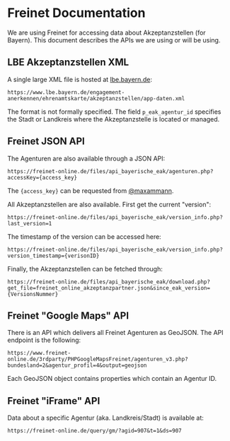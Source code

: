 # Freinet Documentation

We are using Freinet for accessing data about Akzeptanzstellen (for Bayern).
This document describes the APIs we are using or will be using.

## LBE Akzeptanzstellen XML

A single large XML file is hosted at [lbe.bayern.de](https://www.lbe.bayern.de/engagement-anerkennen/ehrenamtskarte/akzeptanzstellen/app-daten.xml):

```
https://www.lbe.bayern.de/engagement-anerkennen/ehrenamtskarte/akzeptanzstellen/app-daten.xml
```
 
The format is not formally specified. The field `p_eak_agentur_id` specifies the Stadt or Landkreis where the Akzeptanzstelle is located or managed.

## Freinet JSON API

The Agenturen are also available through a JSON API:

```
https://freinet-online.de/files/api_bayerische_eak/agenturen.php?accessKey={access_key}
```

The `{access_key}` can be requested from [@maxammann](https://github.com/maxammann).

All Akzeptanzstellen are also available. First get the current "version":

```
https://freinet-online.de/files/api_bayerische_eak/version_info.php?last_version=1
```

The timestamp of the version can be accessed here:

```
https://freinet-online.de/files/api_bayerische_eak/version_info.php?version_timestamp={verisonID}
```

Finally, the Akzeptanzstellen can be fetched through:

```
https://freinet-online.de/files/api_bayerische_eak/download.php?get_file=freinet_online_akzeptanzpartner.json&since_eak_version={VersionsNummer}
```

## Freinet "Google Maps" API

There is an API which delivers all Freinet Agenturen as GeoJSON.
The API endpoint is the following:

```
https://www.freinet-online.de/3rdparty/PHPGoogleMapsFreinet/agenturen_v3.php?bundesland=2&agentur_profil=4&output=geojson
```

Each GeoJSON object contains properties which contain an Agentur ID.

## Freinet "iFrame" API

Data about a specific Agentur (aka. Landkreis/Stadt) is available at:

```
https://freinet-online.de/query/gm/?agid=907&t=1&ds=907
```

